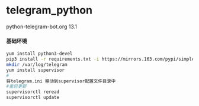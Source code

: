 # telegram_python
python-telegram-bot.org 13.1

#### 基础环境
```bash
yum install python3-devel
pip3 install -r requirements.txt -i https://mirrors.163.com/pypi/simple/
mkdir /var/log/telegram
yum install supervisor
#
将telegram.ini 移动到supervisor配置文件目录中
#重启更新
supervisorctl reread
supervisorctl update
```
